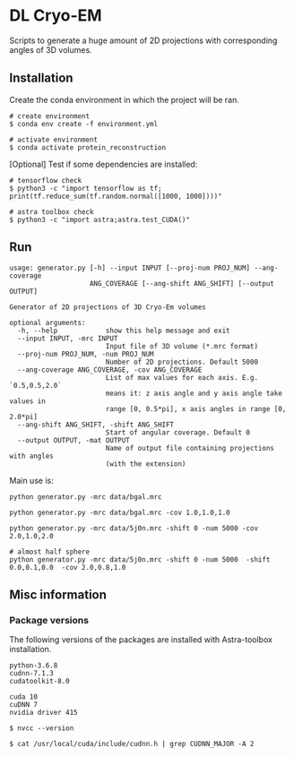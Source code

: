 # DL Cryo-EM 

Scripts to generate a huge amount of 2D projections with corresponding angles of 3D volumes.

## Installation
Create the conda environment in which the project will be ran.
```
# create environment
$ conda env create -f environment.yml

# activate environment
$ conda activate protein_reconstruction
```

[Optional] Test if some dependencies are installed:
```
# tensorflow check
$ python3 -c "import tensorflow as tf; print(tf.reduce_sum(tf.random.normal([1000, 1000])))"

# astra toolbox check
$ python3 -c "import astra;astra.test_CUDA()"
```

## Run

```
usage: generator.py [-h] --input INPUT [--proj-num PROJ_NUM] --ang-coverage
                    ANG_COVERAGE [--ang-shift ANG_SHIFT] [--output OUTPUT]

Generator of 2D projections of 3D Cryo-Em volumes

optional arguments:
  -h, --help            show this help message and exit
  --input INPUT, -mrc INPUT
                        Input file of 3D volume (*.mrc format)
  --proj-num PROJ_NUM, -num PROJ_NUM
                        Number of 2D projections. Default 5000
  --ang-coverage ANG_COVERAGE, -cov ANG_COVERAGE
                        List of max values for each axis. E.g. `0.5,0.5,2.0`
                        means it: z axis angle and y axis angle take values in
                        range [0, 0.5*pi], x axis angles in range [0, 2.0*pi]
  --ang-shift ANG_SHIFT, -shift ANG_SHIFT
                        Start of angular coverage. Default 0
  --output OUTPUT, -mat OUTPUT
                        Name of output file containing projections with angles
                        (with the extension)

```

Main use is:
```
python generator.py -mrc data/bgal.mrc 

python generator.py -mrc data/bgal.mrc -cov 1.0,1.0,1.0

python generator.py -mrc data/5j0n.mrc -shift 0 -num 5000 -cov 2.0,1.0,2.0

# almost half sphere
python generator.py -mrc data/5j0n.mrc -shift 0 -num 5000  -shift 0.0,0.1,0.0  -cov 2.0,0.8,1.0
```

## Misc information

### Package versions
The following versions of the packages are installed with Astra-toolbox installation.
```
python-3.6.8
cudnn-7.1.3
cudatoolkit-8.0
```
```
cuda 10
cuDNN 7
nvidia driver 415

```

```
$ nvcc --version

$ cat /usr/local/cuda/include/cudnn.h | grep CUDNN_MAJOR -A 2
```
